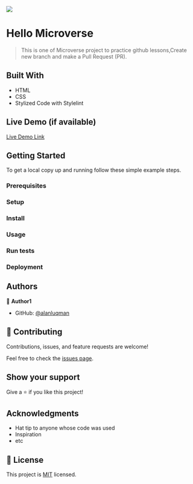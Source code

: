 ![](https://img.shields.io/badge/Microverse-blueviolet)

# Hello Microverse

> This is one of Microverse project to practice github lessons,Create new branch and make a Pull Request (PR).


## Built With

 * HTML
 * CSS
 * Stylized Code with Stylelint


## Live Demo (if available)

[Live Demo Link](https://livedemo.com)


## Getting Started

To get a local copy up and running follow these simple example steps.

### Prerequisites

### Setup

### Install

### Usage

### Run tests

### Deployment



## Authors

👤 **Author1**

- GitHub: [@alanluqman](https://github.com/alanluqman)
  

## 🤝 Contributing

Contributions, issues, and feature requests are welcome!

Feel free to check the [issues page](../../issues/).

## Show your support

Give a ⭐️ if you like this project!

## Acknowledgments

- Hat tip to anyone whose code was used
- Inspiration
- etc

## 📝 License

This project is [MIT](./MIT.md) licensed.
